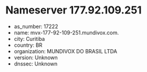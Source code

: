 # Nameserver 177.92.109.251

* as_number: 17222
* name: mvx-177-92-109-251.mundivox.com.
* city: Curitiba
* country: BR
* organization: MUNDIVOX DO BRASIL LTDA
* version: Unknown
* dnssec: Unknown
